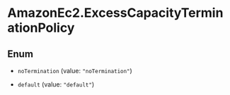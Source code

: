 # AmazonEc2.ExcessCapacityTerminationPolicy

## Enum


* `noTermination` (value: `"noTermination"`)

* `default` (value: `"default"`)


